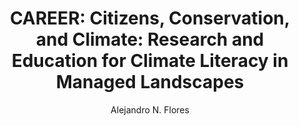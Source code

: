 ---
author: Alejandro N. Flores
ORCID: 0000-0002-7240-9265
funder: National Science Foundation
layout: grant
link: "https://doi.org/10.5281/zenodo.3236624"
program: CAREER
status: funded
title: "CAREER: Citizens, Conservation, and Climate: Research and Education for Climate Literacy in Managed Landscapes"
year: 2014
discipline: Hydrologic Science
---